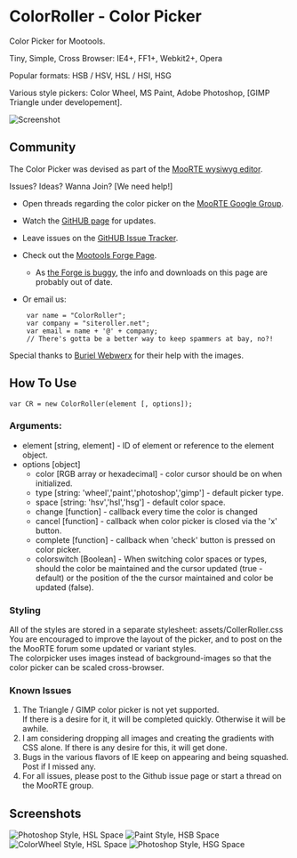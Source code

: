 ColorRoller - Color Picker
===========

Color Picker for Mootools.

Tiny, Simple, Cross Browser: IE4+, FF1+, Webkit2+, Opera

Popular formats: HSB / HSV, HSL / HSI, HSG

Various style pickers: Color Wheel, MS Paint, Adobe Photoshop, [GIMP Triangle under developement].

![Screenshot](http://siteroller.net/archive/images/ColorRoller/wheelhslthumb.png)


## Community
The Color Picker was devised as part of the [MooRTE wysiwyg editor](http://siteroller.net/projects/moorte).

Issues? Ideas? Wanna Join? [We need help!]


 - Open threads regarding the color picker on the [MooRTE Google Group](http://groups.google.com/group/moorte).
 - Watch the [GitHUB page](http://github.com/siteroller/colorpicker) for updates.
 - Leave issues on the [GitHUB Issue Tracker](http://github.com/siteroller/colorpicker/issues).
 - Check out the [Mootools Forge Page](http://mootools.net/forge/p/colorroller%20-%20mootools%20color%20picker).  
    - As [the Forge is buggy](http://blog.siteroller.net/mootools-forge-gotchas), the info and downloads on this page are probably out of date.
 - Or email us:

        var name = "ColorRoller";
        var company = "siteroller.net";
        var email = name + '@' + company;
        // There's gotta be a better way to keep spammers at bay, no?!

Special thanks to [Buriel Webwerx](http://burielwebwerx.com/) for their help with the images.

## How To Use

    var CR = new ColorRoller(element [, options]);

### Arguments:
 - element [string, element] - ID of element or reference to the element object.
 - options [object]
    - color [RGB array or hexadecimal] - color cursor should be on when initialized.
    - type [string: 'wheel','paint','photoshop','gimp'] - default picker type.
    - space [string: 'hsv','hsl','hsg'] - default color space.
    - change [function] - callback every time the color is changed
    - cancel [function] - callback when color picker is closed via the 'x' button.
    - complete [function] - callback when 'check' button is pressed on color picker.
    - colorswitch [Boolean] - When switching color spaces or types, should the color be maintained and the cursor updated (true - default) or the position of the the cursor maintained and color be updated (false). 

### Styling
All of the styles are stored in a separate stylesheet: assets/CollerRoller.css<br>
You are encouraged to improve the layout of the picker, and to post on the the MooRTE forum some updated or variant styles.<br>
The colorpicker uses images instead of background-images so that the color picker can be scaled cross-browser.<br>

### Known Issues
1.  The Triangle / GIMP color picker is not yet supported.  
    If there is a desire for it, it will be completed quickly.  Otherwise it will be awhile.
2.  I am considering dropping all images and creating the gradients with  CSS alone.
    If there is any desire for this, it will get done.
3.  Bugs in the various flavors of IE keep on appearing and being squashed. Post if I missed any. 
4.  For all issues, please post to the Github issue page or start a thread on the MooRTE group.

## Screenshots
![Photoshop Style, HSL Space](http://siteroller.net/archive/images/ColorRoller/adobehsl.png)
![Paint Style, HSB Space](http://siteroller.net/archive/images/ColorRoller/painthsb.png)
![ColorWheel Style, HSL Space](http://siteroller.net/archive/images/ColorRoller/wheelhsl2.png)
![Photoshop Style, HSG Space](http://siteroller.net/archive/images/ColorRoller/adobehsg.png)